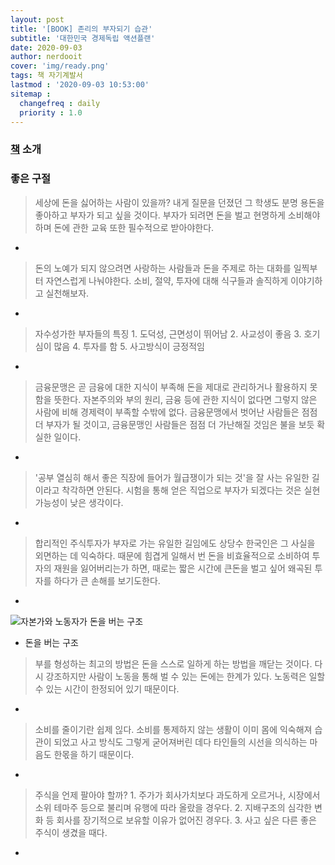 ```yaml
---
layout: post
title: '[BOOK] 존리의 부자되기 습관'
subtitle: '대한민국 경제독립 액션플랜'
date: 2020-09-03
author: nerdooit
cover: 'img/ready.png'
tags: 책 자기계발서
lastmod : '2020-09-03 10:53:00'
sitemap :
  changefreq : daily
  priority : 1.0
---
```

### [책](http://www.11st.co.kr/products/2714179404?utm_medium=검색&gclid=CjwKCAjwqML6BRAHEiwAdquMnVwNKfV1vAGKwe6SEefYvSeWzZNaKhzd5PhG4BDoVKFnL3_d4hOSPRoCFAcQAvD_BwE&utm_source=구글_PC_S_쇼핑&utm_campaign=구글쇼핑PC+추가작업&utm_term=) 소개

### 좋은 구절
> 세상에 돈을 싫어하는 사람이 있을까? 내게 질문을 던졌던 그 학생도 분명 용돈을
> 좋아하고 부자가 되고 싶을 것이다. 부자가 되려면 돈을 벌고 현명하게
> 소비해야하며 돈에 관한 교육 또한 필수적으로 받아야한다.

-

> 돈의 노예가 되지 않으려면 사랑하는 사람들과 돈을 주제로 하는 대화를 일찍부터
> 자연스럽게 나눠야한다. 소비, 절약, 투자에 대해 식구들과 솔직하게 이야기하고
> 실천해보자.

-

> 자수성가한 부자들의 특징 1. 도덕성, 근면성이 뛰어남 2. 사교성이 좋음 3.
> 호기심이 많음 4. 투자를 함 5. 사고방식이 긍정적임

-

> 금융문맹은 곧 금융에 대한 지식이 부족해 돈을 제대로 관리하거나 활용하지 못함을
> 뜻한다. 자본주의와 부의 원리, 금융 등에 관한 지식이 없다면 그렇지 않은 사람에
> 비해 경제력이 부족할 수밖에 없다. 금융문맹에서 벗어난 사람들은 점점 더 부자가
> 될 것이고, 금융문맹인 사람들은 점점 더 가난해질 것임은 불을 보듯 확실한
> 일이다.

-

> '공부 열심히 해서 좋은 직장에 들어가 월급쟁이가 되는 것'을 잘 사는 유일한
> 길이라고 착각하면 안된다. 시험을 통해 얻은 직업으로 부자가 되겠다는 것은 실현
> 가능성이 낮은 생각이다.

-

> 합리적인 주식투자가 부자로 가는 유일한 길임에도 상당수 한국인은 그 사실을
> 외면하는 데 익숙하다. 때문에 힘겹게 일해서 번 돈을 비효율적으로 소비하여
> 투자의 재원을 잃어버리는가 하면, 때로는 짧은 시간에 큰돈을 벌고 싶어 왜곡된
> 투자를 하다가 큰 손해를 보기도한다.

-

![자본가와 노동자가 돈을 버는 구조](/img/jabon.png)

- 돈을 버는 구조


> 부를 형성하는 최고의 방법은 돈을 스스로 일하게 하는 방법을 깨닫는 것이다. 다시
> 강조하지만 사람이 노동을 통해 벌 수 있는 돈에는 한계가 있다. 노동력은 일할 수
> 있는 시간이 한정되어 있기 때문이다.

-

> 소비를 줄이기란 쉽제 읺다. 소비를 통제하지 않는 생활이 이미 몸에 익숙해져
> 습관이 되었고 사고 방식도 그렇게 굳어져버린 데다 타인들의 시선을 의식하는
> 마음도 한몫을 하기 때문이다.

-

> 주식을 언제 팔아야 할까? 1. 주가가 회사가치보다 과도하게 오르거나, 시장에서
> 소위 테마주 등으로 불리며 유행에 따라 올랐을 경우다. 2. 지배구조의 심각한 변화
> 등 회사를 장기적으로 보유할 이유가 없어진 경우다. 3. 사고 싶은 다른 좋은
> 주식이 생겼을 때다.

-


